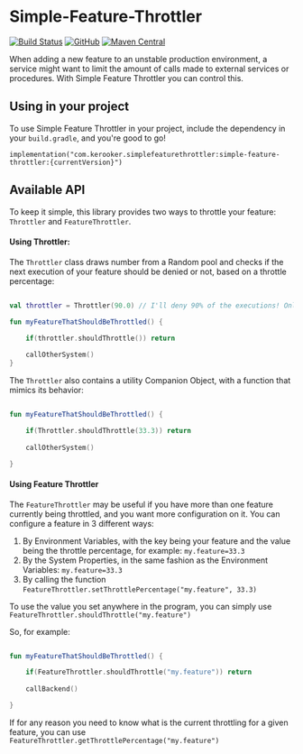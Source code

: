 # Simple-Feature-Throttler

[![Build Status](https://travis-ci.com/Kerooker/SimpleFeatureThrottler.svg?branch=master)](https://travis-ci.com/Kerooker/SimpleFeatureThrottler) [![GitHub](https://img.shields.io/github/license/Kerooker/SimpleFeatureThrottler.svg)](https://github.com/Kerooker/SimpleFeatureThrottler/blob/master/LICENSE) [![Maven Central](https://img.shields.io/maven-central/v/com.kerooker.simplefeaturethrottler/simple-feature-throttler.svg)](https://search.maven.org/search?q=a:simple-feature-throttler)

When adding a new feature to an unstable production environment, a service might want to limit the amount of calls made to external services or procedures. With Simple Feature Throttler you can control this.

## Using in your project

To use Simple Feature Throttler in your project, include the dependency in your `build.gradle`, and you're good to go!

```
implementation("com.kerooker.simplefeaturethrottler:simple-feature-throttler:{currentVersion}")
```

## Available API

To keep it simple, this library provides two ways to throttle your feature: `Throttler` and `FeatureThrottler`.

#### Using Throttler:

The `Throttler` class draws number from a Random pool and checks if the next execution of your feature should be denied or not, based on a throttle percentage:

```kotlin

val throttler = Throttler(90.0) // I'll deny 90% of the executions! Only 10% will go through

fun myFeatureThatShouldBeThrottled() {

    if(throttler.shouldThrottle()) return
    
    callOtherSystem()
}

```

The `Throttler` also contains a utility Companion Object, with a function that mimics its behavior:

```kotlin

fun myFeatureThatShouldBeThrottled() {

    if(Throttler.shouldThrottle(33.3)) return
    
    callOtherSystem()

}
```


#### Using Feature Throttler

The `FeatureThrottler` may be useful if you have more than one feature currently being throttled, and you want more configuration on it. You can configure a feature in 3 different ways:

1. By Environment Variables, with the key being your feature and the value being the throttle percentage, for example: `my.feature=33.3`
2. By the System Properties, in the same fashion as the Environment Variables: `my.feature=33.3`
3. By calling the function `FeatureThrottler.setThrottlePercentage("my.feature", 33.3)`


To use the value you set anywhere in the program, you can simply use `FeatureThrottler.shouldThrottle("my.feature")`


So, for example:

```kotlin

fun myFeatureThatShouldBeThrottled() {

    if(FeatureThrottler.shouldThrottle("my.feature")) return
    
    callBackend()

}
```

If for any reason you need to know what is the current throttling for a given feature, you can use `FeatureThrottler.getThrottlePercentage("my.feature")`
